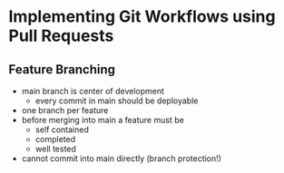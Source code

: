 # Implementing Git Workflows using Pull Requests

## Feature Branching

- main branch is center of development
  - every commit in main should be deployable
- one branch per feature
- before merging into main a feature must be
  - self contained
  - completed
  - well tested
- cannot commit into main directly (branch protection!)